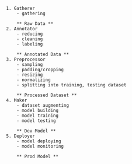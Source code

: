 
	1. Gatherer
		- gathering

		** Raw Data **
	2. Annotator
		- reducing
		- cleaning
		- labeling

		** Annotated Data **
	3. Preprocessor
		- sampling
		- padding/cropping
		- resizing
		- normalizing
		- splitting into training, testing dataset

		** Processed Dataset **
	4. Maker
		- dataset augmenting
		- model building
		- model training
		- model testing

		** Dev Model **
	5. Deployer
		- model deploying
		- model monitoring 
		
		** Prod Model **